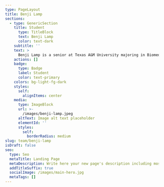 ```yaml
---
type: PageLayout
title: Benji Lamp
sections:
  - type: GenericSection
    title: Student
      type: TitleBlock
      text: Benji Lamp
      color: text-dark
    subtitle: ''
    text: >
      Benji Lamp is a senior at Texas A&M University majoring in Biomedical Sciences with minors in Bioinformatics and Biomedical Research. He was a 2024 participant in the Biomedical Informatics and Data Science Internship program at OHSU and continues his research with the Karstens Lab, focusing on refining taxonomic classification schemes for 16S rRNA amplicon sequencing data. His previous work at Texas A&M explored the regulation of mammogenesis and lactogenesis in primiparous dairy cattle through transcriptomic time-course analyses.
    actions: []
    badge:
      type: Badge
      label: Student
      color: text-primary
    colors: bg-light-fg-dark
    styles:
      self:
        alignItems: center
    media:
      type: ImageBlock
      url: >-
        /images/benji-lamp.jpeg
      altText: Image alt text placeholder
      elementId: ''
      styles:
        self:
          borderRadius: medium
slug: team/benji-lamp
isDraft: false
seo:
  type: Seo
  metaTitle: Landing Page
  metaDescription: Write here your new page's description including most relevant keywords.
  addTitleSuffix: true
  socialImage: /images/main-hero.jpg
  metaTags: []
---
```

